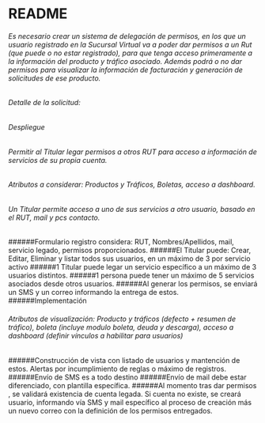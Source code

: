 # README

###### Es necesario crear un sistema de delegación de permisos, en los que un usuario registrado en la Sucursal Virtual va a poder dar permisos a un Rut (que puede o no estar registrado), para que tenga acceso primeramente a la información del producto y tráfico asociado. Además podrá o no dar permisos para visualizar la información de facturación y generación de solicitudes de ese producto.

###### Detalle de la solicitud:

###### Despliegue
###### Permitir al Titular legar permisos a otros RUT para acceso a información de servicios de su propia cuenta.
###### Atributos a considerar: Productos y Tráficos, Boletas, acceso a dashboard.
###### Un Titular permite acceso a uno de sus servicios a otro usuario, basado en el RUT, mail y pcs contacto.
######Formulario registro considera: RUT, Nombres/Apellidos, mail, servicio legado, permisos proporcionados.
######El Titular puede: Crear, Editar, Eliminar y listar todos sus usuarios, en un máximo de 3 por servicio activo
######1 Titular puede legar un servicio específico a un máximo de 3 usuarios distintos.
######1 persona puede tener un máximo de 5 servicios asociados desde otros usuarios.
######Al generar los permisos, se enviará un SMS y un correo informando la entrega de estos.
######Implementación
###### Atributos de visualización: Producto y tráficos (defecto + resumen de tráfico), boleta (incluye modulo boleta, deuda y descarga), acceso a dashboard (definir vínculos a habilitar para usuarios)
######Construcción de vista con listado de usuarios y mantención de estos. Alertas por incumplimiento de reglas o máximo de registros.
######Envío de SMS es a todo destino
######Envío de mail debe estar diferenciado, con plantilla específica.
######Al momento tras dar permisos , se validará existencia de cuenta legada. Si cuenta no existe, se creará usuario, informando vía SMS y mail específico al proceso de creación más un nuevo correo con la definición de los permisos entregados.
